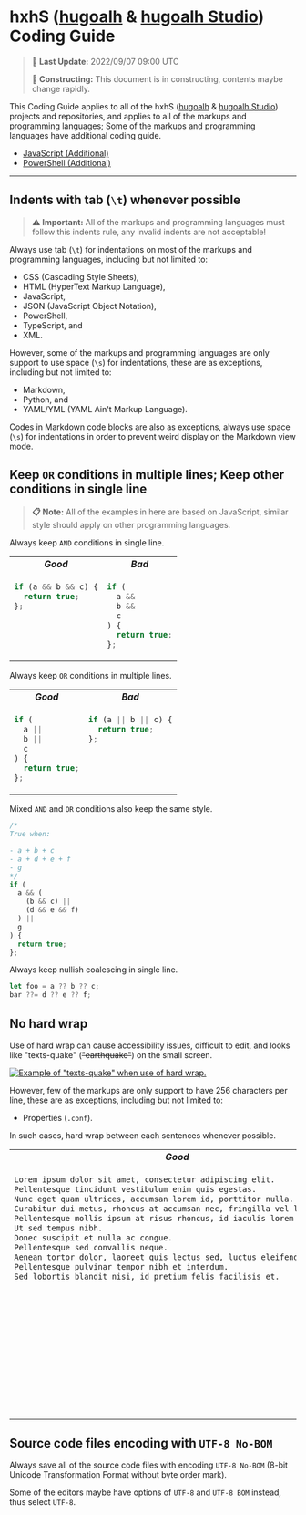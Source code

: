 [hugoalh]: https://github.com/hugoalh
[hugoalh-studio]: https://github.com/hugoalh-studio

# hxhS ([hugoalh][hugoalh] & [hugoalh Studio][hugoalh-studio]) Coding Guide

> **📅 Last Update:** 2022/09/07 09:00 UTC
>
> **🚧 Constructing:** This document is in constructing, contents maybe change rapidly.

This Coding Guide applies to all of the hxhS ([hugoalh][hugoalh] & [hugoalh Studio][hugoalh-studio]) projects and repositories, and applies to all of the markups and programming languages; Some of the markups and programming languages have additional coding guide.

- [JavaScript (Additional)](./javascript.md)
- [PowerShell (Additional)](./powershell.md)

---

## Indents with tab (`\t`) whenever possible

> **⚠ Important:** All of the markups and programming languages must follow this indents rule, any invalid indents are not acceptable!

Always use tab (`\t`) for indentations on most of the markups and programming languages, including but not limited to:

- CSS (Cascading Style Sheets),
- HTML (HyperText Markup Language),
- JavaScript,
- JSON (JavaScript Object Notation),
- PowerShell,
- TypeScript, and
- XML.

However, some of the markups and programming languages are only support to use space (`\s`) for indentations, these are as exceptions, including but not limited to:

- Markdown,
- Python, and
- YAML/YML (YAML Ain't Markup Language).

Codes in Markdown code blocks are also as exceptions, always use space (`\s`) for indentations in order to prevent weird display on the Markdown view mode.

## Keep `OR` conditions in multiple lines; Keep other conditions in single line

> **📋 Note:** All of the examples in here are based on JavaScript, similar style should apply on other programming languages.

Always keep `AND` conditions in single line.

<table>
<tbody valign="top">
<tr>
<td align="center"><b><i>Good</i></b></td>
<td align="center"><b><i>Bad</i></b></td>
</tr>
<tr>
<td>

```js
if (a && b && c) {
  return true;
};
```

</td>
<td>

```js
if (
  a &&
  b &&
  c
) {
  return true;
};
```

</td>
</tr>
</tbody>
</table>

Always keep `OR` conditions in multiple lines.

<table>
<tbody valign="top">
<tr>
<td align="center"><b><i>Good</i></b></td>
<td align="center"><b><i>Bad</i></b></td>
</tr>
<tr>
<td>

```js
if (
  a ||
  b ||
  c
) {
  return true;
};
```

</td>
<td>

```js
if (a || b || c) {
  return true;
};
```

</td>
</tr>
</tbody>
</table>

Mixed `AND` and `OR` conditions also keep the same style.

```js
/*
True when:

- a + b + c
- a + d + e + f
- g
*/
if (
  a && (
    (b && c) ||
    (d && e && f)
  ) ||
  g
) {
  return true;
};
```

Always keep nullish coalescing in single line.

```js
let foo = a ?? b ?? c;
bar ??= d ?? e ?? f;
```

## No hard wrap

Use of hard wrap can cause accessibility issues, difficult to edit, and looks like "texts-quake" (~~"earthquake"~~) on the small screen.

[![Example of "texts-quake" when use of hard wrap.](https://martin-ueding.de/posts/hard-vs-soft-line-wrap/vim-hard-narrow.png "Example of \"texts-quake\" when use of hard wrap.")](https://martin-ueding.de/posts/hard-vs-soft-line-wrap)

However, few of the markups are only support to have 256 characters per line, these are as exceptions, including but not limited to:

- Properties (`.conf`).

In such cases, hard wrap between each sentences whenever possible.

<table>
<tbody valign="top">
<tr>
<td align="center"><b><i>Good</i></b></td>
<td align="center"><b><i>Bad</i></b></td>
</tr>
<tr>
<td>

```md
Lorem ipsum dolor sit amet, consectetur adipiscing elit.
Pellentesque tincidunt vestibulum enim quis egestas.
Nunc eget quam ultrices, accumsan lorem id, porttitor nulla.
Curabitur dui metus, rhoncus at accumsan nec, fringilla vel ligula.
Pellentesque mollis ipsum at risus rhoncus, id iaculis lorem molestie.
Ut sed tempus nibh.
Donec suscipit et nulla ac congue.
Pellentesque sed convallis neque.
Aenean tortor dolor, laoreet quis lectus sed, luctus eleifend metus. 
Pellentesque pulvinar tempor nibh et interdum. 
Sed lobortis blandit nisi, id pretium felis facilisis et.
```

</td>
<td>

```md
Lorem ipsum dolor sit amet,
consectetur adipiscing elit.
Pellentesque tincidunt vestibulum
enim quis egestas.
Nunc eget quam ultrices, accumsan
lorem id, porttitor nulla.
Curabitur dui metus, rhoncus at
accumsan nec, fringilla vel
ligula.
Pellentesque mollis ipsum at
risus rhoncus, id iaculis lorem
molestie.
Ut sed tempus nibh.
Donec suscipit et nulla ac
congue.
Pellentesque sed convallis
neque.
Aenean tortor dolor, laoreet
quis lectus sed, luctus eleifend
metus.
Pellentesque pulvinar tempor nibh
et interdum.
Sed lobortis blandit nisi, id
pretium felis facilisis et.
```

</td>
</tr>
</tbody>
</table>

## Source code files encoding with `UTF-8 No-BOM`

Always save all of the source code files with encoding `UTF-8 No-BOM` (8-bit Unicode Transformation Format without byte order mark).

Some of the editors maybe have options of `UTF-8` and `UTF-8 BOM` instead, thus select `UTF-8`.
